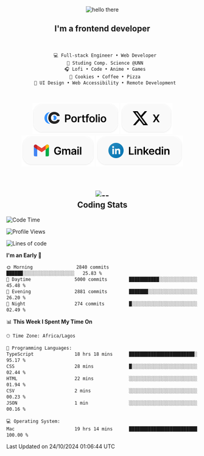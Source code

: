 <div align="center">
  
  <img src="https://readme-typing-svg.demolab.com?font=Fira+Code&weight=600&size=24&duration=4000&pause=300&color=3291FF&center=true&vCenter=true&random=false&width=300&height=24&lines=Hey+There;Hola;Namaste;Aloha;Bonjour;Konnichiwa" alt="hello there" height="36" width="300" />
  <h2>I'm a frontend developer</h2>
  
</div>

<br/>

<div align="center">
  
  ```
    💻 Full-stack Engineer • Web Developer
    💼 Studing Comp. Science @UNN
    🎧 Lofi • Code • Anime • Games
    🍪 Cookies • Coffee • Pizza
    📖 UI Design • Web Accessibility • Remote Development
  ```

</div>

<br/>

<div align="center">

  [![portfolio](./assets/badge-portfolio.svg)](https://okoyecharles.com)
  [![X](./assets/badge-x.svg)](https://x.com/okoyecharlesk)
  [![mail](./assets/badge-mail.svg)](mailto:okoyecharles509@gmail.com)
  [![linkedin](./assets/badge-linkedin.svg)](https://linkedin.com/in/okoyecharles)
  
</div>

<br/>



<div align="center">

  <h2>
    <img src="https://media.giphy.com/media/UVG0BN8TOMKkPOJS6e/giphy.gif?cid=790b7611dhvp8dydhh4r22mjr73owy4d5zzlo7s5zyk60w8s&ep=v1_stickers_search&rid=giphy.gif&ct=s" alt="--" height="50" width="50" />
    <br/>
    Coding Stats
  </h2>
  
</div>

<!--START_SECTION:waka-->
![Code Time](http://img.shields.io/badge/Code%20Time-370%20hrs%2029%20mins-blue)

![Profile Views](http://img.shields.io/badge/Profile%20Views-17-blue)

![Lines of code](https://img.shields.io/badge/From%20Hello%20World%20I%27ve%20Written-8.5%20million%20lines%20of%20code-blue)

**I'm an Early 🐤** 

```text
🌞 Morning                2840 commits        ██████░░░░░░░░░░░░░░░░░░░   25.83 % 
🌆 Daytime                5000 commits        ███████████░░░░░░░░░░░░░░   45.48 % 
🌃 Evening                2881 commits        ███████░░░░░░░░░░░░░░░░░░   26.20 % 
🌙 Night                  274 commits         █░░░░░░░░░░░░░░░░░░░░░░░░   02.49 % 
```


📊 **This Week I Spent My Time On** 

```text
🕑︎ Time Zone: Africa/Lagos

💬 Programming Languages: 
TypeScript               18 hrs 18 mins      ████████████████████████░   95.17 % 
CSS                      28 mins             █░░░░░░░░░░░░░░░░░░░░░░░░   02.44 % 
HTML                     22 mins             ░░░░░░░░░░░░░░░░░░░░░░░░░   01.94 % 
CSV                      2 mins              ░░░░░░░░░░░░░░░░░░░░░░░░░   00.23 % 
JSON                     1 min               ░░░░░░░░░░░░░░░░░░░░░░░░░   00.16 % 

💻 Operating System: 
Mac                      19 hrs 14 mins      █████████████████████████   100.00 % 
```


 Last Updated on 24/10/2024 01:06:44 UTC
<!--END_SECTION:waka-->
